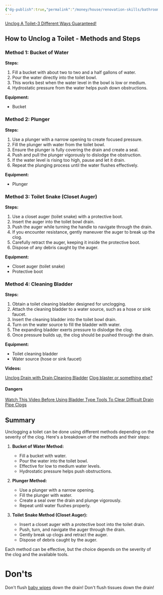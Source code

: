 ```yaml
---
{"dg-publish":true,"permalink":"/money/house/renovation-skills/bathroom/unclog-toilet/","tags":["oakmore"],"created":"Aug 19, 2023, 6:00 PM"}
---
```



[Unclog A Toilet-3 Different Ways Guaranteed!](https://www.youtube.com/watch?v=3eA2JkZbtng)
## How to Unclog a Toilet - Methods and Steps

### Method 1: Bucket of Water

**Steps:**

1. Fill a bucket with about two to two and a half gallons of water.
2. Pour the water directly into the toilet bowl.
3. This works best when the water level in the bowl is low or medium.
4. Hydrostatic pressure from the water helps push down obstructions.

**Equipment:**

- Bucket

### Method 2: Plunger

**Steps:**

1. Use a plunger with a narrow opening to create focused pressure.
2. Fill the plunger with water from the toilet bowl.
3. Ensure the plunger is fully covering the drain and create a seal.
4. Push and pull the plunger vigorously to dislodge the obstruction.
5. If the water level is rising too high, pause and let it drain.
6. Repeat the plunging process until the water flushes effectively.

**Equipment:**

- Plunger

### Method 3: Toilet Snake (Closet Auger)

**Steps:**

1. Use a closet auger (toilet snake) with a protective boot.
2. Insert the auger into the toilet bowl drain.
3. Push the auger while turning the handle to navigate through the drain.
4. If you encounter resistance, gently maneuver the auger to break up the clog.
5. Carefully retract the auger, keeping it inside the protective boot.
6. Dispose of any debris caught by the auger.

**Equipment:**

- Closet auger (toilet snake)
- Protective boot

### Method 4: Cleaning Bladder

**Steps:**

1. Obtain a toilet cleaning bladder designed for unclogging.
2. Attach the cleaning bladder to a water source, such as a hose or sink faucet.
3. Insert the cleaning bladder into the toilet bowl drain.
4. Turn on the water source to fill the bladder with water.
5. The expanding bladder exerts pressure to dislodge the clog.
6. Once pressure builds up, the clog should be pushed through the drain.

**Equipment:**

- Toilet cleaning bladder
- Water source (hose or sink faucet)

**Videos:**

[Unclog Drain with Drain Cleaning Bladder](https://www.youtube.com/watch?v=orudtV12OY4)
[Clog blaster or something else?](https://www.youtube.com/shorts/j0k6JkvDdHY?feature=share)

#### Dangers

[Watch This Video Before Using Bladder Type Tools To Clear Difficult Drain Pipe Clogs](https://www.youtube.com/watch?v=43ZchEMW9-g)

## Summary

Unclogging a toilet can be done using different methods depending on the severity of the clog. Here's a breakdown of the methods and their steps:

1. **Bucket of Water Method:**
    
    - Fill a bucket with water.
    - Pour the water into the toilet bowl.
    - Effective for low to medium water levels.
    - Hydrostatic pressure helps push obstructions.
2. **Plunger Method:**
    
    - Use a plunger with a narrow opening.
    - Fill the plunger with water.
    - Create a seal over the drain and plunge vigorously.
    - Repeat until water flushes properly.
3. **Toilet Snake Method (Closet Auger):**
    
    - Insert a closet auger with a protective boot into the toilet drain.
    - Push, turn, and navigate the auger through the drain.
    - Gently break up clogs and retract the auger.
    - Dispose of debris caught by the auger.

Each method can be effective, but the choice depends on the severity of the clog and the available tools.


# Don'ts

Don't flush [baby wipes](https://www.youtube.com/shorts/jM557IJGNU4?feature=share) down the drain!
Don't flush tissues down the drain!